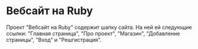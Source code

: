 # Вебсайт на Ruby
Проект "Вебсайт на Ruby" содержит шапку сайта. На ней ей следующие ссылки: "Главная страница", "Про проект", "Магазин", "Добавление страницы", "Вход" и "Решгистрация".
